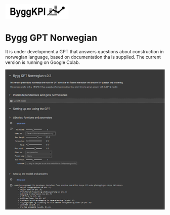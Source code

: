 <img src="Documents/Logo Black.png" alt="ByggKPI Logo" style="width: 200px" />  

# Bygg GPT Norwegian

It is under development a GPT that answers questions about construction in norwegian language, based on documentation tha is supplied. The current version is running on Google Colab.

<img src="Documents/Bygg GPT Norwegian.png" alt="Bygg GPT" style="width: 1000px" /> 
